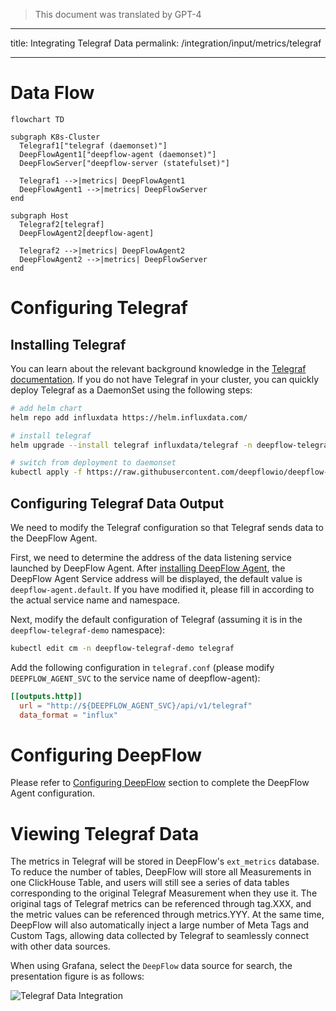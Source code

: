 > This document was translated by GPT-4

---

title: Integrating Telegraf Data
permalink: /integration/input/metrics/telegraf

---

# Data Flow

```mermaid
flowchart TD

subgraph K8s-Cluster
  Telegraf1["telegraf (daemonset)"]
  DeepFlowAgent1["deepflow-agent (daemonset)"]
  DeepFlowServer["deepflow-server (statefulset)"]

  Telegraf1 -->|metrics| DeepFlowAgent1
  DeepFlowAgent1 -->|metrics| DeepFlowServer
end

subgraph Host
  Telegraf2[telegraf]
  DeepFlowAgent2[deepflow-agent]

  Telegraf2 -->|metrics| DeepFlowAgent2
  DeepFlowAgent2 -->|metrics| DeepFlowServer
end
```

# Configuring Telegraf

## Installing Telegraf

You can learn about the relevant background knowledge in the [Telegraf documentation](https://www.influxdata.com/time-series-platform/telegraf/).
If you do not have Telegraf in your cluster, you can quickly deploy Telegraf as a DaemonSet using the following steps:

```bash
# add helm chart
helm repo add influxdata https://helm.influxdata.com/

# install telegraf
helm upgrade --install telegraf influxdata/telegraf -n deepflow-telegraf-demo --create-namespace

# switch from deployment to daemonset
kubectl apply -f https://raw.githubusercontent.com/deepflowio/deepflow-demo/main/DeepFlow-Telegraf-Demo/deepflow-telegraf-demo.yaml
```

## Configuring Telegraf Data Output

We need to modify the Telegraf configuration so that Telegraf sends data to the DeepFlow Agent.

First, we need to determine the address of the data listening service launched by DeepFlow Agent. After [installing DeepFlow Agent](../../../ce-install/single-k8s/),
the DeepFlow Agent Service address will be displayed, the default value is `deepflow-agent.default`.
If you have modified it, please fill in according to the actual service name and namespace.

Next, modify the default configuration of Telegraf (assuming it is in the `deepflow-telegraf-demo` namespace):

```bash
kubectl edit cm -n deepflow-telegraf-demo telegraf
```

Add the following configuration in `telegraf.conf` (please modify `DEEPFLOW_AGENT_SVC` to the service name of deepflow-agent):

```toml
[[outputs.http]]
  url = "http://${DEEPFLOW_AGENT_SVC}/api/v1/telegraf"
  data_format = "influx"
```

# Configuring DeepFlow

Please refer to [Configuring DeepFlow](../tracing/opentelemetry/#configuring-deepflow) section to complete the DeepFlow Agent configuration.

# Viewing Telegraf Data

The metrics in Telegraf will be stored in DeepFlow's `ext_metrics` database.
To reduce the number of tables, DeepFlow will store all Measurements in one ClickHouse Table,
and users will still see a series of data tables corresponding to the original Telegraf Measurement when they use it.
The original tags of Telegraf metrics can be referenced through tag.XXX, and the metric values can be referenced through metrics.YYY.
At the same time, DeepFlow will also automatically inject a large number of Meta Tags and Custom Tags, allowing data collected by Telegraf to seamlessly connect with other data sources.

When using Grafana, select the `DeepFlow` data source for search, the presentation figure is as follows:

![Telegraf Data Integration](https://yunshan-guangzhou.oss-cn-beijing.aliyuncs.com/pub/pic/20231003651c1adb93461.png)
